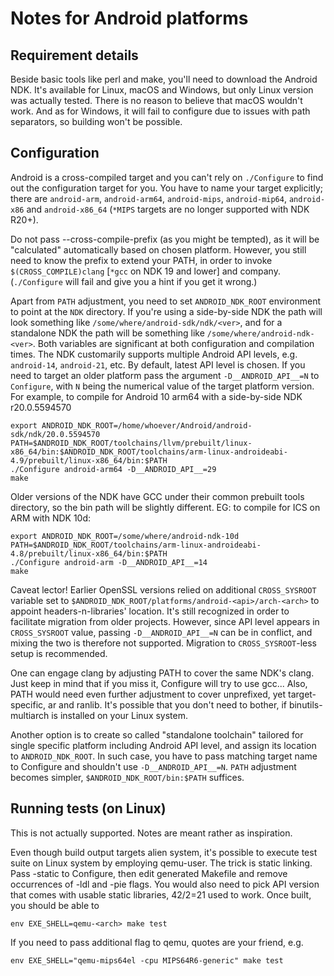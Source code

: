 Notes for Android platforms
===========================

 Requirement details
 -------------------

 Beside basic tools like perl and make, you'll need to download the Android
 NDK. It's available for Linux, macOS and Windows, but only Linux
 version was actually tested. There is no reason to believe that macOS
 wouldn't work. And as for Windows, it will fail to configure
 due to issues with path separators, so building won't be possible.

 Configuration
 -------------

 Android is a cross-compiled target and you can't rely on `./Configure`
 to find out the configuration target for you.  You have to name your
 target explicitly; there are `android-arm`, `android-arm64`, `android-mips`,
 `android-mip64`, `android-x86` and `android-x86_64` (`*MIPS` targets are no
 longer supported with NDK R20+).

 Do not pass --cross-compile-prefix (as you might be tempted), as it
 will be "calculated" automatically based on chosen platform. However,
 you still need to know the prefix to extend your PATH, in order to
 invoke `$(CROSS_COMPILE)clang` [`*gcc` on NDK 19 and lower] and company.
 (`./Configure` will fail and give you a hint if you get it wrong.)

 Apart from `PATH` adjustment, you need to set `ANDROID_NDK_ROOT` environment
 to point at the `NDK` directory. If you're using a side-by-side NDK the path
 will look something like `/some/where/android-sdk/ndk/<ver>`, and for a
 standalone NDK the path will be something like `/some/where/android-ndk-<ver>`.
 Both variables are significant at both configuration and compilation times.
 The NDK customarily supports multiple Android API levels, e.g. `android-14`,
 `android-21`, etc. By default, latest API level is chosen. If you need to target
 an older platform pass the argument `-D__ANDROID_API__=N` to `Configure`,
 with `N` being the numerical value of the target platform version. For example,
 to compile for Android 10 arm64 with a side-by-side NDK r20.0.5594570

    export ANDROID_NDK_ROOT=/home/whoever/Android/android-sdk/ndk/20.0.5594570
    PATH=$ANDROID_NDK_ROOT/toolchains/llvm/prebuilt/linux-x86_64/bin:$ANDROID_NDK_ROOT/toolchains/arm-linux-androideabi-4.9/prebuilt/linux-x86_64/bin:$PATH
    ./Configure android-arm64 -D__ANDROID_API__=29
    make

 Older versions of the NDK have GCC under their common prebuilt tools
 directory, so the bin path will be slightly different. EG: to compile
 for ICS on ARM with NDK 10d:

    export ANDROID_NDK_ROOT=/some/where/android-ndk-10d
    PATH=$ANDROID_NDK_ROOT/toolchains/arm-linux-androideabi-4.8/prebuilt/linux-x86_64/bin:$PATH
    ./Configure android-arm -D__ANDROID_API__=14
    make

 Caveat lector! Earlier OpenSSL versions relied on additional `CROSS_SYSROOT`
 variable set to `$ANDROID_NDK_ROOT/platforms/android-<api>/arch-<arch>` to
 appoint headers-n-libraries' location. It's still recognized in order
 to facilitate migration from older projects. However, since API level
 appears in `CROSS_SYSROOT` value, passing `-D__ANDROID_API__=N` can be in
 conflict, and mixing the two is therefore not supported. Migration to
 `CROSS_SYSROOT`-less setup is recommended.

 One can engage clang by adjusting PATH to cover the same NDK's clang. Just
 keep in mind that if you miss it, Configure will try to use gcc...
 Also, PATH would need even further adjustment to cover unprefixed, yet
 target-specific, ar and ranlib. It's possible that you don't need to
 bother, if binutils-multiarch is installed on your Linux system.

 Another option is to create so called "standalone toolchain" tailored
 for single specific platform including Android API level, and assign its
 location to `ANDROID_NDK_ROOT`. In such case, you have to pass matching
 target name to Configure and shouldn't use `-D__ANDROID_API__=N`. `PATH`
 adjustment becomes simpler, `$ANDROID_NDK_ROOT/bin:$PATH` suffices.

 Running tests (on Linux)
 ------------------------

 This is not actually supported. Notes are meant rather as inspiration.

 Even though build output targets alien system, it's possible to execute
 test suite on Linux system by employing qemu-user. The trick is static
 linking. Pass -static to Configure, then edit generated Makefile and
 remove occurrences of -ldl and -pie flags. You would also need to pick
 API version that comes with usable static libraries, 42/2=21 used to
 work. Once built, you should be able to

    env EXE_SHELL=qemu-<arch> make test

 If you need to pass additional flag to qemu, quotes are your friend, e.g.

    env EXE_SHELL="qemu-mips64el -cpu MIPS64R6-generic" make test
